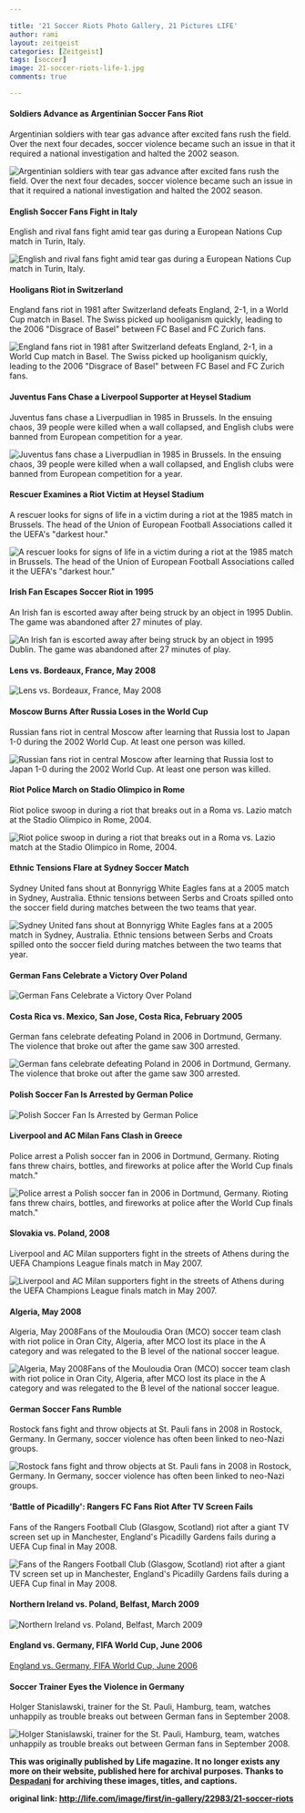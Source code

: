 ```yaml
---

title: '21 Soccer Riots Photo Gallery, 21 Pictures LIFE'
author: rami
layout: zeitgeist 
categories: [Zeitgeist]
tags: [soccer]
image: 21-soccer-riots-life-1.jpg
comments: true

---
```


#### Soldiers Advance as Argentinian Soccer Fans Riot

Argentinian soldiers with tear gas advance after excited fans rush the field. Over the next four decades, soccer violence became such an issue in that it required a national investigation and halted the 2002 season.

![Argentinian soldiers with tear gas advance after excited fans rush the field. Over the next four decades, soccer violence became such an issue in that it required a national investigation and halted the 2002 season.](/assets/images/content/zeitgeist/21-soccer-riots-life-1.jpg)

#### English Soccer Fans Fight in Italy

English and rival fans fight amid tear gas during a European Nations Cup match in Turin, Italy.

![English and rival fans fight amid tear gas during a European Nations Cup match in Turin, Italy.](/assets/images/content/zeitgeist/21-soccer-riots-life-2.jpg)

#### Hooligans Riot in Switzerland

England fans riot in 1981 after Switzerland defeats England, 2-1, in a World Cup match in Basel. The Swiss picked up hooliganism quickly, leading to the 2006 &#34;Disgrace of Basel&#34; between FC Basel and FC Zurich fans.

![England fans riot in 1981 after Switzerland defeats England, 2-1, in a World Cup match in Basel. The Swiss picked up hooliganism quickly, leading to the 2006 &#34;Disgrace of Basel&#34; between FC Basel and FC Zurich fans.](/assets/images/content/zeitgeist/21-soccer-riots-life-3.jpg)

#### Juventus Fans Chase a Liverpool Supporter at Heysel Stadium 

Juventus fans chase a Liverpudlian in 1985 in Brussels. In the ensuing chaos, 39 people were killed when a wall collapsed, and English clubs were banned from European competition for a year.

![Juventus fans chase a Liverpudlian in 1985 in Brussels. In the ensuing chaos, 39 people were killed when a wall collapsed, and English clubs were banned from European competition for a year.](/assets/images/content/zeitgeist/21-soccer-riots-life-4.jpg)

#### Rescuer Examines a Riot Victim at Heysel Stadium

A rescuer looks for signs of life in a victim during a riot at the 1985 match in Brussels. The head of the Union of European Football Associations called it the UEFA's &#34;darkest hour.&#34;

![A rescuer looks for signs of life in a victim during a riot at the 1985 match in Brussels. The head of the Union of European Football Associations called it the UEFA's &#34;darkest hour.&#34;](/assets/images/content/zeitgeist/21-soccer-riots-life-5.jpg)

#### Irish Fan Escapes Soccer Riot in 1995 

An Irish fan is escorted away after being struck by an object in 1995 Dublin. The game was abandoned after 27 minutes of play.

![An Irish fan is escorted away after being struck by an object in 1995 Dublin. The game was abandoned after 27 minutes of play.](/assets/images/content/zeitgeist/21-soccer-riots-life-6.jpg)

#### Lens vs. Bordeaux, France, May 2008 

![Lens vs. Bordeaux, France, May 2008](/assets/images/content/zeitgeist/21-soccer-riots-life-7.jpg)

#### Moscow Burns After Russia Loses in the World Cup 

Russian fans riot in central Moscow after learning that Russia lost to Japan 1-0 during the 2002 World Cup. At least one person was killed.

![Russian fans riot in central Moscow after learning that Russia lost to Japan 1-0 during the 2002 World Cup. At least one person was killed.](/assets/images/content/zeitgeist/21-soccer-riots-life-8.jpg)

#### Riot Police March on Stadio Olimpico in Rome

Riot police swoop in during a riot that breaks out in a Roma vs. Lazio match at the Stadio Olimpico in Rome, 2004.

![Riot police swoop in during a riot that breaks out in a Roma vs. Lazio match at the Stadio Olimpico in Rome, 2004.](/assets/images/content/zeitgeist/21-soccer-riots-life-9.jpg)

#### Ethnic Tensions Flare at Sydney Soccer Match 

Sydney United fans shout at Bonnyrigg White Eagles fans at a 2005 match in Sydney, Australia. Ethnic tensions between Serbs and Croats spilled onto the soccer field during matches between the two teams that year.

![Sydney United fans shout at Bonnyrigg White Eagles fans at a 2005 match in Sydney, Australia. Ethnic tensions between Serbs and Croats spilled onto the soccer field during matches between the two teams that year.](/assets/images/content/zeitgeist/21-soccer-riots-life-10.jpg)

#### German Fans Celebrate a Victory Over Poland 

![German Fans Celebrate a Victory Over Poland](/assets/images/content/zeitgeist/21-soccer-riots-life-11.jpg)

#### Costa Rica vs. Mexico, San Jose, Costa Rica, February 2005 

German fans celebrate defeating Poland in 2006 in Dortmund, Germany. The violence that broke out after the game saw 300 arrested.

![German fans celebrate defeating Poland in 2006 in Dortmund, Germany. The violence that broke out after the game saw 300 arrested.](/assets/images/content/zeitgeist/21-soccer-riots-life-12.jpg)

#### Polish Soccer Fan Is Arrested by German Police 

![Polish Soccer Fan Is Arrested by German Police](/assets/images/content/zeitgeist/21-soccer-riots-life-13.jpg)

#### Liverpool and AC Milan Fans Clash in Greece 

Police arrest a Polish soccer fan in 2006 in Dortmund, Germany. Rioting fans threw chairs, bottles, and fireworks at police after the World Cup finals match."

![Police arrest a Polish soccer fan in 2006 in Dortmund, Germany. Rioting fans threw chairs, bottles, and fireworks at police after the World Cup finals match."](/assets/images/content/zeitgeist/21-soccer-riots-life-14.jpg)

#### Slovakia vs. Poland, 2008 

Liverpool and AC Milan supporters fight in the streets of Athens during the UEFA Champions League finals match in May 2007.

![Liverpool and AC Milan supporters fight in the streets of Athens during the UEFA Champions League finals match in May 2007.](/assets/images/content/zeitgeist/21-soccer-riots-life-15.jpg)

#### Algeria, May 2008 

Algeria, May 2008Fans of the Mouloudia Oran (MCO) soccer team clash with riot police in Oran City, Algeria, after MCO lost its place in the A category and was relegated to the B level of the national soccer league.

![Algeria, May 2008Fans of the Mouloudia Oran (MCO) soccer team clash with riot police in Oran City, Algeria, after MCO lost its place in the A category and was relegated to the B level of the national soccer league.](/assets/images/content/zeitgeist/21-soccer-riots-life-16.jpg)

#### German Soccer Fans Rumble 

Rostock fans fight and throw objects at St. Pauli fans in 2008 in Rostock, Germany. In Germany, soccer violence has often been linked to neo-Nazi groups.

![Rostock fans fight and throw objects at St. Pauli fans in 2008 in Rostock, Germany. In Germany, soccer violence has often been linked to neo-Nazi groups.](/assets/images/content/zeitgeist/21-soccer-riots-life-17.jpg)

#### 'Battle of Picadilly': Rangers FC Fans Riot After TV Screen Fails 

Fans of the Rangers Football Club (Glasgow, Scotland) riot after a giant TV screen set up in Manchester, England's Picadilly Gardens fails during a UEFA Cup final in May 2008.

![Fans of the Rangers Football Club (Glasgow, Scotland) riot after a giant TV screen set up in Manchester, England's Picadilly Gardens fails during a UEFA Cup final in May 2008.](/assets/images/content/zeitgeist/21-soccer-riots-life-18.jpg)

#### Northern Ireland vs. Poland, Belfast, March 2009 

![Northern Ireland vs. Poland, Belfast, March 2009](/assets/images/content/zeitgeist/21-soccer-riots-life-19.jpg)

#### England vs. Germany, FIFA World Cup, June 2006 

[England vs. Germany, FIFA World Cup, June 2006 ](/assets/images/content/zeitgeist/21-soccer-riots-life-20.jpg)

#### Soccer Trainer Eyes the Violence in Germany 

Holger Stanislawski, trainer for the St. Pauli, Hamburg, team, watches unhappily as trouble breaks out between German fans in September 2008.

![Holger Stanislawski, trainer for the St. Pauli, Hamburg, team, watches unhappily as trouble breaks out between German fans in September 2008.](/assets/images/content/zeitgeist/21-soccer-riots-life-21.jpg)

__This was originally published by Life magazine. It no longer exists any more on their website, published here for archival purposes. Thanks to [Despadani](http://despadanicom.blogspot.com/2011/03/21-soccer-riots.html) for archiving these images, titles, and captions.__

__original link: http://life.com/image/first/in-gallery/22983/21-soccer-riots__

